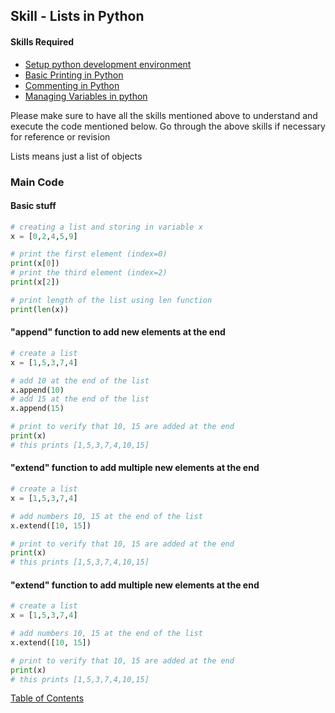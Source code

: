## Skill - Lists in Python

#### Skills Required
* [Setup python development environment](https://nagasudhir.blogspot.com/2020/04/setup-python-development-environment_14.html)
* [Basic Printing in Python](https://nagasudhir.blogspot.com/2020/04/basic-printing-in-python.html)
* [Commenting in Python](https://nagasudhir.blogspot.com/2020/04/comments-in-python.html)
* [Managing Variables in python](https://nagasudhir.blogspot.com/2020/04/managing-variables-in-python.html)

Please make sure to have all the skills mentioned above to understand and execute the code mentioned below. Go through the above skills if necessary for reference or revision

Lists means just a list of objects

### Main Code
#### Basic stuff
```python
# creating a list and storing in variable x
x = [0,2,4,5,9]

# print the first element (index=0)
print(x[0])
# print the third element (index=2)
print(x[2])

# print length of the list using len function
print(len(x))
```

#### "append" function to add new elements at the end
```python
# create a list
x = [1,5,3,7,4]

# add 10 at the end of the list
x.append(10)
# add 15 at the end of the list
x.append(15)

# print to verify that 10, 15 are added at the end
print(x)
# this prints [1,5,3,7,4,10,15]
```

#### "extend" function to add multiple new elements at the end
```python
# create a list
x = [1,5,3,7,4]

# add numbers 10, 15 at the end of the list
x.extend([10, 15])

# print to verify that 10, 15 are added at the end
print(x)
# this prints [1,5,3,7,4,10,15]
```

#### "extend" function to add multiple new elements at the end
```python
# create a list
x = [1,5,3,7,4]

# add numbers 10, 15 at the end of the list
x.extend([10, 15])

# print to verify that 10, 15 are added at the end
print(x)
# this prints [1,5,3,7,4,10,15]
```


[Table of Contents](https://nagasudhir.blogspot.com/2020/04/taming-python-table-of-contents.html)
<!--stackedit_data:
eyJwcm9wZXJ0aWVzIjoidGl0bGU6IExpc3RzIGluIFB5dGhvbl
xuYXV0aG9yOiBOYWdhc3VkaGlyIFB1bGxhXG50YWdzOiAnbGVh
cm5pbmcsIHB5dGhvbiwgdGFtaW5nX3B5dGhvbl9za2lsbCdcbm
NhdGVnb3JpZXM6IHRhbWluZ19weXRob25fc2tpbGxcbmRhdGU6
ICcyMDIwLTA1LTAxJ1xuIiwiaGlzdG9yeSI6Wy0xODI4NzkyNz
k0LC0xMTUzODY4OTY5XX0=
-->